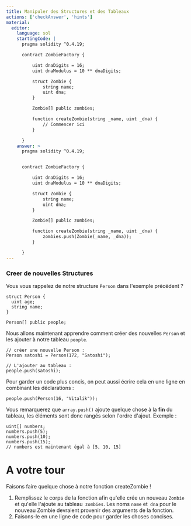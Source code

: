```yaml
---
title: Manipuler des Structures et des Tableaux
actions: ['checkAnswer', 'hints']
material:
  editor:
    language: sol
    startingCode: |
      pragma solidity ^0.4.19;

      contract ZombieFactory {

          uint dnaDigits = 16;
          uint dnaModulus = 10 ** dnaDigits;

          struct Zombie {
              string name;
              uint dna;
          }

          Zombie[] public zombies;

          function createZombie(string _name, uint _dna) {
              // Commencer ici
          }

      }
    answer: >
      pragma solidity ^0.4.19;


      contract ZombieFactory {

          uint dnaDigits = 16;
          uint dnaModulus = 10 ** dnaDigits;

          struct Zombie {
              string name;
              uint dna;
          }

          Zombie[] public zombies;

          function createZombie(string _name, uint _dna) {
              zombies.push(Zombie(_name, _dna));
          }

      }
---
```


### Creer de nouvelles Structures

Vous vous rappelez de notre structure `Person` dans l'exemple précédent ?

```
struct Person {
  uint age;
  string name;
}

Person[] public people;
```

Nous allons maintenant apprendre comment créer des nouvelles `Person` et les ajouter à notre tableau `people`.

```
// créer une nouvelle Person :
Person satoshi = Person(172, "Satoshi");

// L'ajouter au tableau :
people.push(satoshi);
```
Pour garder un code plus concis, on peut aussi écrire cela en une ligne en combinant les déclarations :

```
people.push(Person(16, "Vitalik"));
```

Vous remarquerez que `array.push()` ajoute quelque chose à la **fin** du tableau, les éléments sont donc rangés selon l'ordre d'ajout. Exemple :

```
uint[] numbers;
numbers.push(5);
numbers.push(10);
numbers.push(15);
// numbers est maintenant égal à [5, 10, 15]
```

# A votre tour

Faisons faire quelque chose à notre fonction createZombie !

1. Remplissez le corps de la fonction afin qu'elle crée un nouveau `Zombie` et qu'elle l'ajoute au tableau` zombies`. Les noms `name` et` dna` pour le nouveau Zombie devraient provenir des arguments de la fonction.
2. Faisons-le en une ligne de code pour garder les choses concises.
